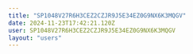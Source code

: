 ```yaml
---
title: "SP1048V27R6H3CEZ2CZJR9J5E34EZ0G9NX6K3MQGV"
date: 2024-11-23T17:42:21.120Z
user: SP1048V27R6H3CEZ2CZJR9J5E34EZ0G9NX6K3MQGV
layout: "users"
---
```

    